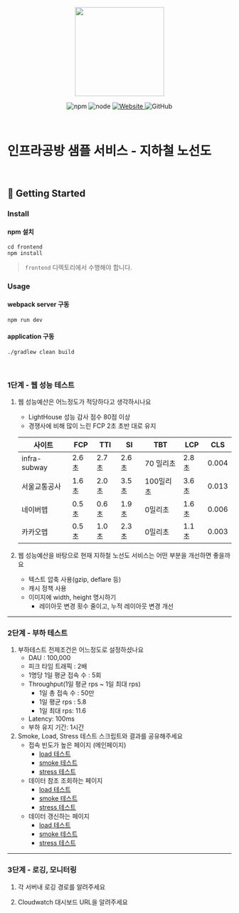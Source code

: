 <p align="center">
    <img width="200px;" src="https://raw.githubusercontent.com/woowacourse/atdd-subway-admin-frontend/master/images/main_logo.png"/>
</p>
<p align="center">
  <img alt="npm" src="https://img.shields.io/badge/npm-%3E%3D%205.5.0-blue">
  <img alt="node" src="https://img.shields.io/badge/node-%3E%3D%209.3.0-blue">
  <a href="https://edu.nextstep.camp/c/R89PYi5H" alt="nextstep atdd">
    <img alt="Website" src="https://img.shields.io/website?url=https%3A%2F%2Fedu.nextstep.camp%2Fc%2FR89PYi5H">
  </a>
  <img alt="GitHub" src="https://img.shields.io/github/license/next-step/atdd-subway-service">
</p>

<br>

# 인프라공방 샘플 서비스 - 지하철 노선도

<br>

## 🚀 Getting Started

### Install
#### npm 설치
```
cd frontend
npm install
```
> `frontend` 디렉토리에서 수행해야 합니다.

### Usage
#### webpack server 구동
```
npm run dev
```
#### application 구동
```
./gradlew clean build
```
<br>


### 1단계 - 웹 성능 테스트
1. 웹 성능예산은 어느정도가 적당하다고 생각하시나요
   - LightHouse 성능 감사 점수 80점 이상
   - 경쟁사에 비해 많이 느린 FCP 2초 초반 대로 유지

   | 사이트          | FCP  | TTI  | SI   | TBT    | LCP  | CLS   |
   |------|------|------|--------|------|-------|-------|
   | infra-subway | 2.6초 | 2.7초 | 2.6초 | 70 밀리초 | 2.8초 | 0.004 |
   | 서울교통공사       | 1.6초 | 2.0초 | 3.5초 | 100밀리초 | 3.6초 | 0.013 |
   | 네이버맵         | 0.5초 | 0.6초 | 1.9초 | 0밀리초   | 1.6초 | 0.006 |
   | 카카오맵         | 0.5초 | 1.0초 | 2.3초 | 0밀리초   | 1.1초 | 0.003  |
3. 웹 성능예산을 바탕으로 현재 지하철 노선도 서비스는 어떤 부분을 개선하면 좋을까요
   - 텍스트 압축 사용(gzip, deflare 등)
   - 캐시 정책 사용
   - 이미지에 width, height 명시하기
     - 레이아웃 변경 횟수 줄이고, 누적 레이아웃 변경 개선


---

### 2단계 - 부하 테스트 
1. 부하테스트 전제조건은 어느정도로 설정하셨나요
   - DAU : 100,000
   - 피크 타임 트래픽 : 2배
   - 1명당 1일 평균 접속 수 : 5회
   - Throughput(1일 평균 rps ~ 1일 최대 rps)
      - 1일 총 접속 수 : 50만
      - 1일 평균 rps : 5.8
      - 1일 최대 rps: 11.6
   - Latency: 100ms
   - 부하 유지 기간: 1시간
2. Smoke, Load, Stress 테스트 스크립트와 결과를 공유해주세요
   - 접속 빈도가 높은 페이지 (메인페이지)
     - [load 테스트](./scripts/접속빈도가-높은-페이지/load.js)
     - [smoke 테스트](./scripts/접속빈도가-높은-페이지/smoke.js)
     - [stress 테스트](./scripts/접속빈도가-높은-페이지/stress.js)
   - 데이터 참조 조회하는 페이지
     - [load 테스트](./scripts/데이터-참조-조회하는-페이지/load.js)
     - [smoke 테스트](./scripts/데이터-참조-조회하는-페이지/smoke.js)
     - [stress 테스트](./scripts/데이터-참조-조회하는-페이지/stress.js)
   - 데이터 갱신하는 페이지
     - [load 테스트](./scripts/데이터-갱신하는-페이지/load.js)
     - [smoke 테스트](./scripts/데이터-갱신하는-페이지/smoke.js)
     - [stress 테스트](./scripts/데이터-갱신하는-페이지/stress.js)
---

### 3단계 - 로깅, 모니터링
1. 각 서버내 로깅 경로를 알려주세요

2. Cloudwatch 대시보드 URL을 알려주세요
